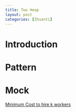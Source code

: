 ```yaml
---
title: Two Heap
layout: post
categories: [Zhuanti]
---
```


# Introduction

# Pattern

# Mock
[Minimum Cost to hire k workers](https://leetcode.com/problems/minimum-cost-to-hire-k-workers/)